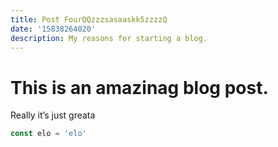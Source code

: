 ```yaml
---
title: Post FourQQzzzsasaaskk5zzzzQ
date: '15838264020'
description: My reasons for starting a blog.
---
```


# This is an amazinag blog post.

Really it’s just greata

```js
const elo = 'elo'
```

